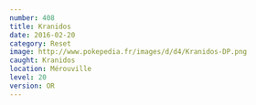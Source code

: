 ```yaml
---
number: 408
title: Kranidos
date: 2016-02-20
category: Reset
image: http://www.pokepedia.fr/images/d/d4/Kranidos-DP.png
caught: Kranidos
location: Mérouville
level: 20
version: OR
---
```

